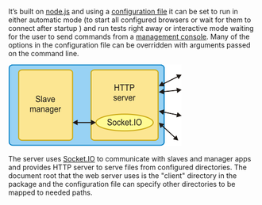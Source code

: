 It’s built on [node.js](http://nodejs.org) and using a [configuration file](Configuration-file) it can be set to run in either automatic mode (to start all configured browsers or wait for them to connect after startup ) and run tests right away or interactive mode waiting for the user to send commands from a [management console](Management-console). Many of the options in the configuration file can be overridden with arguments passed on the command line.

![Structure of the BrowserDriver server](../resources/images/BD-server.png)

The server uses [Socket.IO](http://socket.io/) to communicate with slaves and manager apps and provides HTTP server to serve files from configured directories. The document root that the web server uses is the "client" directory in the package and the configuration file can specify other directories to be mapped to needed paths.